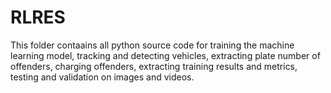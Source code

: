 # RLRES

This folder contaains all python source code for training the machine learning model, tracking and detecting vehicles, extracting plate number of offenders, charging offenders, extracting training results and metrics, testing and validation on images and videos.
